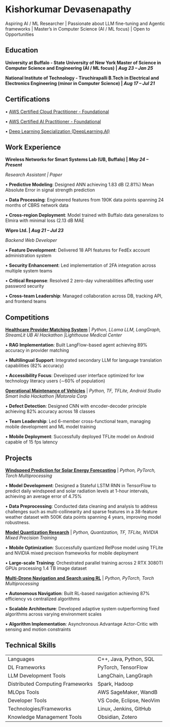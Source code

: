 # Kishorkumar Devasenapathy
Aspiring AI / ML Researcher | Passionate about LLM fine-tuning and Agentic frameworks | Master’s in Computer Science (AI / ML focus) | Open to Opportunities

## Education
**University at Buffalo - State University of New York Master of Science in Computer Science and Engineering (AI / ML focus) | *Aug 23 – Jan 25***

**National Institute of Technology - Tiruchirapalli B.Tech in Electrical and Electronics Engineering (minor in Computer Science) | *Aug 17 – Jul 21***
## Certifications
• [AWS Certified Cloud Practitioner - Foundational](https://www.credly.com/badges/80f4adaf-13e0-419a-aacf-70741d6c969d/public_url)

• [AWS Certified AI Practitioner - Foundational](https://www.credly.com/badges/75b6ea48-9e64-4715-bc75-d30493772732/public_url)

• [Deep Learning Specialization (DeepLearning.AI)](https://www.coursera.org/account/accomplishments/specialization/certificate/M7QXF3SA5DDR)
## Work Experience
**Wireless Networks for Smart Systems Lab (UB, Buffalo) | *May 24 – Present***

*Research Assistant | Paper*

• **Predictive Modeling**: Designed ANN achieving 1.83 dB (2.81%) Mean Absolute Error in signal strength prediction

• **Data Processing**: Engineered features from 190K data points spanning 24 months of CBRS network data

• **Cross-region Deployment**: Model trained with Buffalo data generalizes to Elmira with minimal loss (2.13 dB MAE

**Wipro Ltd. | *Aug 21 – Jul 23***

*Backend Web Developer*

• **Feature Development**: Delivered 18 API features for FedEx account administration system

• **Security Enhancement**: Led implementation of 2FA integration across multiple system teams

• **Critical Response**: Resolved 2 zero-day vulnerabilities affecting user password security

• **Cross-team Leadership**: Managed collaboration across DB, tracking API, and frontend teams

## Competitions
[**Healthcare Provider Matching System**]() | *Python, LLama LLM, LangGraph, StreamLit*
*UB AI Hackathon |Lighthouse Medical Center*

• **RAG Implementation**: Built LangFlow-based agent achieving 89% accuracy in provider matching

• **Multilingual Support**: Integrated secondary LLM for language translation capabilities (82% accuracy)

• **Accessibility Focus**: Developed user interface optimized for low technology literacy users (∼60% of population)

[**Operational Maintenance of Vehicles**]() | *Python, TF, TFLite, Android Studio*
*Smart India Hackathon |Motorola Corp*

• **Defect Detection**: Designed CNN with encoder-decoder principle achieving 82% accuracy across 18 classes

• **Team Leadership**: Led 6-member cross-functional team, managing mobile development and ML model training

• **Mobile Deployment**: Successfully deployed TFLite model on Android capable of 15 fps latency

## Projects
[**Windspeed Prediction for Solar Energy Forecasting**]() | *Python, PyTorch, Torch Multiprocessing*

• **Model Development**: Designed a Stateful LSTM RNN in TensorFlow to predict daily windspeed and solar radiation levels at 1-hour intervals, achieving an average error of 4.75%

• **Data Preprocessing**: Conducted data cleaning and analysis to address challenges such as multi-collinearity and sparse features in a 38-feature weather dataset with 500K data points spanning 4 years, improving model robustness.

[**Model Quantization Research**]() | *Python, Quantization, TF, TFLite, NVIDIA Mixed Precision Training*

• **Mobile Optimization**: Successfully quantized RelPose model using TFLite and NVIDIA mixed precision frameworks for mobile deployment

• **Large-scale Training**: Orchestrated parallel training across 2 RTX 3080TI GPUs processing 1.4 TB image dataset

[**Multi-Drone Navigation and Search using RL**]() | *Python, PyTorch, Torch Multiprocessing*

• **Autonomous Navigation**: Built RL-based navigation achieving 87% efficiency vs centralized algorithms

• **Scalable Architecture**: Developed adaptive system outperforming fixed algorithms across varying environment scales

• **Algorithm Implementation**: Asynchronous Advantage Actor-Critic with sensing and motion constraints
## Technical Skills

|                                  |                          |
| -------------------------------- | ------------------------ |
| Languages                        | C++, Java, Python, SQL   |
| DL Frameworks                    | PyTorch, TensorFlow      |
| LLM Development Tools            | LangChain, LangGraph     |
| Distributed Computing Frameworks | Spark, Hadoop            |
| MLOps Tools                      | AWS SageMaker, WandB<br> |
| Developer Tools                  | VS Code, Eclipse, NeoVim |
| Technologies/Frameworks          | Linux, Jenkins, GitHub   |
| Knowledge Management Tools       | Obsidian, Zotero         |
